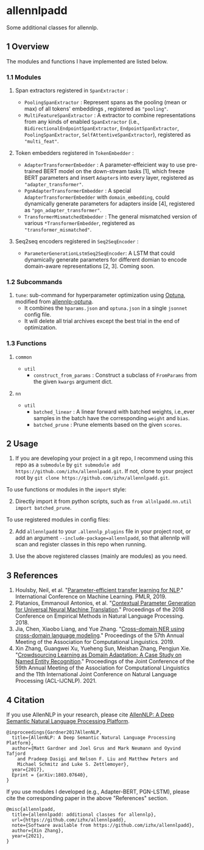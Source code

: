 # allennlpadd
Some additional classes for allennlp.

## 1 Overview
The modules and functions I have implemented are listed below.

### 1.1 Modules
1. Span extractors registered in `SpanExtractor` :
   - `PoolingSpanExtractor` : Represent spans as the pooling (mean or max) of all tokens' embeddings , registered as `"pooling"`.
   - `MultiFeatureSpanExtractor` : A extractor to combine representations from any kinds of enabled `SpanExtractor` (i.e., `BidirectionalEndpointSpanExtractor`, `EndpointSpanExtractor`, `PoolingSpanExtractor`, `SelfAttentiveSpanExtractor`), registered as `"multi_feat"`.


2. Token embedders registered in `TokenEmbedder` : 
   - `AdapterTransformerEmbedder` : A parameter-effeicient way to use pre-trained BERT model on the down-stream tasks [1], which freeze BERT parameters and insert `Adapter`s into every layer, registered as `"adapter_transformer"`.
   - `PgnAdapterTransformerEmbedder` : A special `AdapterTransformerEmbedder` with `domain_embedding`, could dynamically generate parameters for adapters inside [4], registered as `"pgn_adapter_transformer"`.
   - `TransformerMismatchedEmbedder` : The general mismatched version of various `*TransformerEmbedder`, registered as `"transformer_mismatched"`.

3. Seq2seq encoders registered in `Seq2SeqEncoder` : 
   - `ParameterGenerationLstmSeq2SeqEncoder`: A LSTM that could dynamically generate parameters for different domian to encode domain-aware representations [2, 3]. Coming soon.


### 1.2 Subcommands
1. `tune`: sub-command for hyperparameter optimization using [Optuna](https://github.com/optuna/optuna), modified from [allennlp-optuna](https://github.com/himkt/allennlp-optuna).
   - It combines the `hparams.json` and `optuna.json` in a single `jsonnet` config file.
   - It will delete all trial archives except the best trial in the end of optimization.


### 1.3 Functions
1. `common`
   - `util`
      - `construct_from_params` : Construct a subclass of `FromParams` from the given `kwargs` argument dict.

2. `nn`
   - `util`
      - `batched_linear` : A linear forward with batched weights, i.e.,ever samples in the batch have the corresponding `weight` and `bias`.
      - `batched_prune` : Prune elements based on the given `scores`.


## 2 Usage

1. If you are developing your project in a git repo, I recommend using this repo as a `submodule` by `git submodule add https://github.com/izhx/allennlpadd.git`.
If not, clone to your project root by `git clone https://github.com/izhx/allennlpadd.git`.

To use functions or modules in the `import` style:

2. Directly import it from python scripts, such as `from allnlpadd.nn.util import batched_prune`.

To use registered modules in config files:

2. Add `allennlpadd` to your `.allennlp_plugins` file in your project root, or add an argument `--include-package=allennlpadd`, so that allennlp will scan and register classes in this repo when running.

3. Use the above registered classes (mainly are modules) as you need.


## 3 References
1. Houlsby, Neil, et al. "[Parameter-efficient transfer learning for NLP](http://proceedings.mlr.press/v97/houlsby19a.html)." International Conference on Machine Learning. PMLR, 2019.
2. Platanios, Emmanouil Antonios, et al. "[Contextual Parameter Generation for Universal Neural Machine Translation](https://www.aclweb.org/anthology/D18-1039)." Proceedings of the 2018 Conference on Empirical Methods in Natural Language Processing. 2018.
3. Jia, Chen, Xiaobo Liang, and Yue Zhang. "[Cross-domain NER using cross-domain language modeling](https://www.aclweb.org/anthology/P19-1236)." Proceedings of the 57th Annual Meeting of the Association for Computational Linguistics. 2019.
4. Xin Zhang, Guangwei Xu, Yueheng Sun, Meishan Zhang, Pengjun Xie. "[Crowdsourcing Learning as Domain Adaptation: A Case Study on Named Entity Recognition](https://arxiv.org/abs/2105.14980)." Proceedings of the Joint Conference of the 59th Annual Meeting of the Association for Computational Linguistics and the 11th International Joint Conference on Natural Language Processing (ACL-IJCNLP). 2021.

## 4 Citation
If you use AllenNLP in your research, please cite [AllenNLP: A Deep Semantic Natural Language Processing Platform](https://www.semanticscholar.org/paper/AllenNLP%3A-A-Deep-Semantic-Natural-Language-Platform-Gardner-Grus/a5502187140cdd98d76ae711973dbcdaf1fef46d).
```
@inproceedings{Gardner2017AllenNLP,
  title={AllenNLP: A Deep Semantic Natural Language Processing Platform},
  author={Matt Gardner and Joel Grus and Mark Neumann and Oyvind Tafjord
    and Pradeep Dasigi and Nelson F. Liu and Matthew Peters and
    Michael Schmitz and Luke S. Zettlemoyer},
  year={2017},
  Eprint = {arXiv:1803.07640},
}
```

If you use modules I developed (e.g., Adapter-BERT, PGN-LSTM), please cite the corresponding paper in the above "References" section.
```
@misc{allennlpadd,
  title={allennlpadd: additional classes for allennlp},
  url={https://github.com/izhx/allennlpadd},
  note={Software available from https://github.com/izhx/allennlpadd},
  author={Xin Zhang},
  year={2021},
}
```
